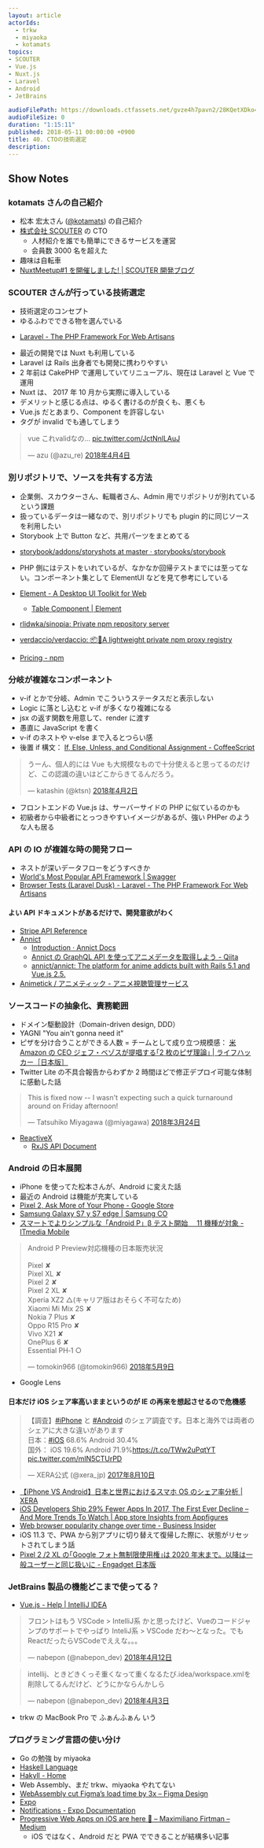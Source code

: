 ```yaml
---
layout: article
actorIds:
  - trkw
  - miyaoka
  - kotamats
topics:
- SCOUTER
- Vue.js
- Nuxt.js
- Laravel
- Android
- JetBrains

audioFilePath: https://downloads.ctfassets.net/gvze4h7pavn2/28KQetXDko4g8AWckk4ikC/0648a21c25792c4fc7f7c23eeb6c5dc5/40.mp3
audioFileSize: 0
duration: "1:15:11"
published: 2018-05-11 00:00:00 +0900
title: 40. CTOの技術選定
description:
---
```


## Show Notes

### kotamats さんの自己紹介

* 松本 宏太さん ([@kotamats](https://twitter.com/kotamats)) の自己紹介
* [株式会社 SCOUTER](https://corp.scouter.co.jp/) の CTO
  * 人材紹介を誰でも簡単にできるサービスを運営
  * 会員数 3000 名を超えた
* 趣味は自転車
* [NuxtMeetup#1 を開催しました! | SCOUTER 開発ブログ](https://www.wantedly.com/companies/scouter/post_articles/113944)

### SCOUTER さんが行っている技術選定

* 技術選定のコンセプト
* ゆるふわでできる物を選んでいる

- [Laravel - The PHP Framework For Web Artisans](https://laravel.com/)

* 最近の開発では Nuxt も利用している
* Laravel は Rails 出身者でも開発に携わりやすい
* 2 年前は CakePHP で運用していてリニューアル、現在は Laravel と Vue で運用
* Nuxt は、 2017 年 10 月から実際に導入している
* デメリットと感じる点は、ゆるく書けるのが良くも、悪くも
* Vue.js だとあまり、Component を許容しない
* タグが invalid でも通してしまう

<blockquote class="twitter-tweet" data-lang="ja"><p lang="ja" dir="ltr">vue これvalidなの… <a href="https://t.co/JctNnlLAuJ">pic.twitter.com/JctNnlLAuJ</a></p>&mdash; azu (@azu_re) <a href="https://twitter.com/azu_re/status/981546013700714496?ref_src=twsrc%5Etfw">2018年4月4日</a></blockquote>

### 別リポジトリで、ソースを共有する方法

* 企業側、スカウターさん、転職者さん、Admin 用でリポジトリが別れているという課題
* 扱っているデータは一緒なので、別リポジトリでも plugin 的に同じソースを利用したい
* Storybook 上で Button など、共用パーツをまとめてる

- [storybook/addons/storyshots at master · storybooks/storybook](https://github.com/storybooks/storybook/tree/master/addons/storyshots)

* PHP 側にはテストをいれているが、なかなか回帰テストまでには至ってない。コンポーネント集として ElementUI などを見て参考にしている
* [Element - A Desktop UI Toolkit for Web](http://element.eleme.io/#/en-US)

  * [Table Component | Element](http://element.eleme.io/#/en-US/component/table#table)

- [rlidwka/sinopia: Private npm repository server](https://github.com/rlidwka/sinopia)

* [verdaccio/verdaccio: 📦🔐A lightweight private npm proxy registry](https://github.com/verdaccio/verdaccio)

- [Pricing - npm](https://www.npmjs.com/pricing)

### 分岐が複雑なコンポーネント

* v-if とかで分岐、Admin でこういうステータスだと表示しない
* Logic に落とし込むと v-if が多くなり複雑になる
* jsx の返す関数を用意して、render に渡す
* 愚直に JavaScript を書く
* v-if のネストや v-else まで入るとつらい感
* 後置 if 構文： [If, Else, Unless, and Conditional Assignment - CoffeeScript](http://coffeescript.org/#conditionals)

<blockquote class="twitter-tweet" data-lang="ja"><p lang="ja" dir="ltr">うーん、個人的には Vue も大規模なもので十分使えると思ってるのだけど、この認識の違いはどこからきてるんだろう。</p>&mdash; katashin (@ktsn) <a href="https://twitter.com/ktsn/status/980613072493592576?ref_src=twsrc%5Etfw">2018年4月2日</a></blockquote>

* フロントエンドの Vue.js は、サーバーサイドの PHP に似ているのかも
* 初級者から中級者にとっつきやすいイメージがあるが、強い PHPer のような人も居る

### API の IO が複雑な時の開発フロー

* ネストが深いデータフローをどうすべきか
* [World's Most Popular API Framework | Swagger](https://swagger.io/)
* [Browser Tests (Laravel Dusk) - Laravel - The PHP Framework For Web Artisans](https://laravel.com/docs/5.4/dusk)

#### よい API ドキュメントがあるだけで、開発意欲がわく

* [Stripe API Reference](https://stripe.com/docs/api)
* [Annict](https://annict.jp/)
  * [Introduction · Annict Docs](https://docs.annict.com/ja/)
  * [Annict の GraphQL API を使ってアニメデータを取得しよう - Qiita](https://qiita.com/shimbaco/items/e3f2f8650b08e1e060bd)
  * [annict/annict: The platform for anime addicts built with Rails 5.1 and Vue.js 2.5.](https://github.com/annict/annict)
* [Animetick / アニメティック - アニメ視聴管理サービス](http://animetick.net/)

### ソースコードの抽象化、責務範囲

* ドメイン駆動設計（Domain-driven design, DDD）
* YAGNI "You ain't gonna need it"
* ピザを分け合うことができる人数 = チームとして成り立つ規模感： [米 Amazon の CEO ジェフ・ベゾスが提唱する｢2 枚のピザ理論｣ | ライフハッカー［日本版］](https://www.lifehacker.jp/2014/11/141118two_pizza_rule.html)
* Twitter Lite の不具合報告からわずか 2 時間ほどで修正デプロイ可能な体制に感動した話

<blockquote class="twitter-tweet" data-lang="ja"><p lang="en" dir="ltr">This is fixed now -- I wasn&#39;t expecting such a quick turnaround around on Friday afternoon!</p>&mdash; Tatsuhiko Miyagawa (@miyagawa) <a href="https://twitter.com/miyagawa/status/977351828495978497?ref_src=twsrc%5Etfw">2018年3月24日</a></blockquote>

* [ReactiveX](http://reactivex.io/)
  * [RxJS API Document](http://reactivex.io/rxjs/)

### Android の日本展開

* iPhone を使ってた松本さんが、Android に変えた話
* 最近の Android は機能が充実している
* [Pixel 2, Ask More of Your Phone - Google Store](https://store.google.com/us/product/pixel_2?hl=en-US)
* [Samsung Galaxy S7 y S7 edge | Samsung CO](http://www.samsung.com/co/smartphones/galaxy-s7/overview/)
* [スマートでよりシンプルな「Android P」β テスト開始　 11 機種が対象 - ITmedia Mobile](http://www.itmedia.co.jp/mobile/articles/1805/09/news078.html)

<blockquote class="twitter-tweet" data-lang="ja"><p lang="ja" dir="ltr">Android P Preview対応機種の日本販売状況<br><br>Pixel ✘<br>Pixel XL ✘<br>Pixel 2 ✘<br>Pixel 2 XL ✘<br>Xperia XZ2 △(キャリア版はおそらく不可なため)<br>Xiaomi Mi Mix 2S ✘<br>Nokia 7 Plus ✘<br>Oppo R15 Pro ✘<br>Vivo X21 ✘<br>OnePlus 6 ✘<br>Essential PH‑1 ○</p>&mdash; tomokin966 (@tomokin966) <a href="https://twitter.com/tomokin966/status/994084357471199234?ref_src=twsrc%5Etfw">2018年5月9日</a></blockquote>

* Google Lens

#### 日本だけ iOS シェア率高いままというのが IE の再来を想起させるので危機感

<blockquote class="twitter-tweet" data-lang="ja"><p lang="ja" dir="ltr">【調査】<a href="https://twitter.com/hashtag/iPhone?src=hash&amp;ref_src=twsrc%5Etfw">#iPhone</a> と <a href="https://twitter.com/hashtag/Android?src=hash&amp;ref_src=twsrc%5Etfw">#Android</a> のシェア調査です。日本と海外では両者のシェアに大きな違いがあります<br>日本：<a href="https://twitter.com/hashtag/iOS?src=hash&amp;ref_src=twsrc%5Etfw">#iOS</a> 68.6%  Android 30.4%<br>国外：  iOS 19.6%  Android 71.9%<a href="https://t.co/TWw2uPqtYT">https://t.co/TWw2uPqtYT</a> <a href="https://t.co/mlN5CTUrPD">pic.twitter.com/mlN5CTUrPD</a></p>&mdash; XERA公式 (@xera_jp) <a href="https://twitter.com/xera_jp/status/895557428703485952?ref_src=twsrc%5Etfw">2017年8月10日</a></blockquote>

* [【iPhone VS Android】日本と世界におけるスマホ OS のシェア率分析 | XERA](https://xera.jp/entry/iphone-android-share)
* [iOS Developers Ship 29% Fewer Apps In 2017, The First Ever Decline – And More Trends To Watch | App store Insights from Appfigures](https://blog.appfigures.com/ios-developers-ship-less-apps-for-first-time/)
* [Web browser popularity change over time - Business Insider](http://www.businessinsider.com/web-browser-popularity-since-2008-2016-7)
* iOS 11.3 で、PWA から別アプリに切り替えて復帰した際に、状態がリセットされてしまう話
* [Pixel 2 /2 XL の｢Google フォト無制限使用権｣は 2020 年末まで。以降は一般ユーザーと同じ扱いに - Engadget 日本版](https://japanese.engadget.com/2017/10/06/pixel-2-2-xl-google-2020/)

### JetBrains 製品の機能どこまで使ってる？

* [Vue.js - Help | IntelliJ IDEA](https://www.jetbrains.com/help/idea/vue-js.html)

<blockquote class="twitter-tweet" data-lang="ja"><p lang="ja" dir="ltr">フロントはもう VSCode &gt; IntelliJ系 かと思ったけど、Vueのコードジャンプのサポートでやっぱり InteliJ系 &gt; VSCode だわ〜となった。でもReactだったらVSCodeでええな。。。</p>&mdash; nabepon (@nabepon_dev) <a href="https://twitter.com/nabepon_dev/status/984230482576490496?ref_src=twsrc%5Etfw">2018年4月12日</a></blockquote>

<blockquote class="twitter-tweet" data-lang="ja"><p lang="ja" dir="ltr">intellij、ときどきくっそ重くなって重くなるたび.idea/workspace.xmlを削除してるんだけど、どうにかならんかしら</p>&mdash; nabepon (@nabepon_dev) <a href="https://twitter.com/nabepon_dev/status/981010813988163584?ref_src=twsrc%5Etfw">2018年4月3日</a></blockquote>

* trkw の MacBook Pro で ふぁんふぁん いう

### プログラミング言語の使い分け

* Go の勉強 by miyaoka
* [Haskell Language](https://www.haskell.org/)
* [Hakyll - Home](https://jaspervdj.be/hakyll/)
* Web Assembly、まだ trkw、miyaoka やれてない
* [WebAssembly cut Figma’s load time by 3x – Figma Design](https://blog.figma.com/webassembly-cut-figmas-load-time-by-3x-76f3f2395164)
* [Expo](https://expo.io/)
* [Notifications - Expo Documentation](https://docs.expo.io/versions/v25.0.0/sdk/notifications.html#content)
* [Progressive Web Apps on iOS are here 🚀 – Maximiliano Firtman – Medium](https://medium.com/@firt/progressive-web-apps-on-ios-are-here-d00430dee3a7)
  * iOS ではなく、Android だと PWA でできることが結構多い記事
